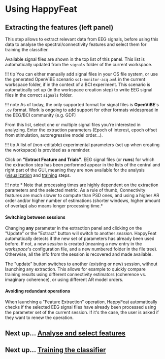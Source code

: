 # Using HappyFeat

## Extracting the features (left panel)

This step allows to extract relevant data from EEG signals, before using this data to analyse the 
spectral/connectivity features and select them for training the classifier.

Available signal files are shown in the top list of this panel. This list is automatically updated from the `signals` folder of the current workspace. 

!!! tip 
    You can either manually add signal files in your OS file system, or use the generated OpenViBE scenario `sc1-monitor-acq.xml` in the current workspace folder, if in the context of a BCI experiment. This scenario is automatically set up (in the workspace creation step) to write EEG signal files in the correct `signals` folder.
	
!!! note
	As of today, the only supported format for signal files is **OpenViBE**'s `.ov` format. Work is ongoing to add support for other formats widespread in the EEG/BCI community (e.g. GDF)

From this list, select one or multiple signal files you're interested in analyzing. Enter the extraction parameters (Epoch of interest, epoch offset from stimulation, autoregressive model order...). 

!!! tip
    A list of (non-editable) experimental parameters (set up when creating the workspace) is provided as a reminder.

Click on **"Extract Feature and Trials"**. EEG signal files (or **runs**) for which the extraction step has been performed appear in the lists of the central and right part of the GUI, meaning they are now available for the analysis ([visualization](visualize.md) and [training](train.md) steps.

!!! note
    * Note that processing times are highly dependent on the extraction parameters and the selected metric. As a rule of thumb, Connectivity features are much slower to compute than PSD ones, and using a higher AR order and/or higher number of estimations (shorter windows, higher amount of overlap) also means longer processing time.*


#### Switching between sessions

Changing **any** parameter in the extraction panel and clicking on the "Update" or the "Extract" button will switch to another *session*. HappyFeat automatically detects if the new set of parameters has already been used before. If not, a new *session* is created (meaning a new entry in the *workspace*'s configuration file, and a new numbered folder in the file tree). Otherwise, all the info from the session is recovered and made available.

The "update" button switches to another (existing or new) session, without launching any extraction. This allows for example to quickly compare training results using different connectivity estimators (coherence vs. imaginary coherence), or using different AR model orders.

#### Avoiding redundant operations

When launching a "Feature Extraction" operation, HappyFeat automatically checks if the selected EEG signal files have already been processed 
using the parameter set of the current session. If it's the case, the user is asked if they want to renew the operation. 


## Next up... [Analyse and select features](visualize.md)

## Next up... [Training the classifier](train.md)